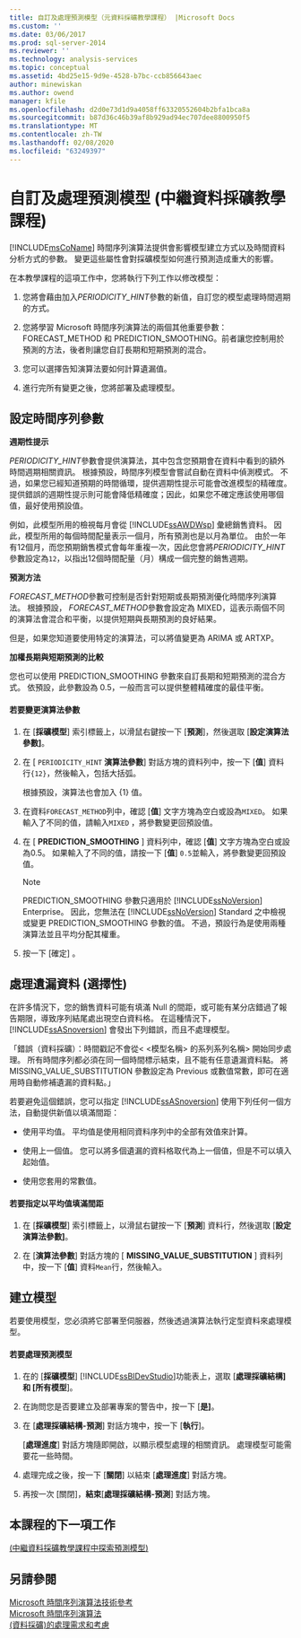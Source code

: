 ```yaml
---
title: 自訂及處理預測模型（元資料採礦教學課程） |Microsoft Docs
ms.custom: ''
ms.date: 03/06/2017
ms.prod: sql-server-2014
ms.reviewer: ''
ms.technology: analysis-services
ms.topic: conceptual
ms.assetid: 4bd25e15-9d9e-4528-b7bc-ccb856643aec
author: minewiskan
ms.author: owend
manager: kfile
ms.openlocfilehash: d2d0e73d1d9a4058ff63320552604b2bfa1bca8a
ms.sourcegitcommit: b87d36c46b39af8b929ad94ec707dee8800950f5
ms.translationtype: MT
ms.contentlocale: zh-TW
ms.lasthandoff: 02/08/2020
ms.locfileid: "63249397"
---
```

# <a name="customizing-and-processing-the-forecasting-model-intermediate-data-mining-tutorial"></a>自訂及處理預測模型 (中繼資料採礦教學課程)
  
  [!INCLUDE[msCoName](../includes/msconame-md.md)] 時間序列演算法提供會影響模型建立方式以及時間資料分析方式的參數。 變更這些屬性會對採礦模型如何進行預測造成重大的影響。  
  
 在本教學課程的這項工作中，您將執行下列工作以修改模型：  
  
1.  您將會藉由加入*PERIODICITY_HINT*參數的新值，自訂您的模型處理時間週期的方式。  
  
2.  您將學習 Microsoft 時間序列演算法的兩個其他重要參數：FORECAST_METHOD 和 PREDICTION_SMOOTHING。前者讓您控制用於預測的方法，後者則讓您自訂長期和短期預測的混合。  
  
3.  您可以選擇告知演算法要如何計算遺漏值。  
  
4.  進行完所有變更之後，您將部署及處理模型。  
  
## <a name="setting-time-series-parameters"></a>設定時間序列參數  
 **週期性提示**  
  
 *PERIODICITY_HINT*參數會提供演算法，其中包含您預期會在資料中看到的額外時間週期相關資訊。 根據預設，時間序列模型會嘗試自動在資料中偵測模式。 不過，如果您已經知道預期的時間循環，提供週期性提示可能會改進模型的精確度。 提供錯誤的週期性提示則可能會降低精確度；因此，如果您不確定應該使用哪個值，最好使用預設值。  
  
 例如，此模型所用的檢視每月會從 [!INCLUDE[ssAWDWsp](../includes/ssawdwsp-md.md)] 彙總銷售資料。 因此，模型所用的每個時間配量表示一個月，所有預測也是以月為單位。 由於一年有12個月，而您預期銷售模式會每年重複一次，因此您會將*PERIODICITY_HINT*參數設定為`12`，以指出12個時間配量（月）構成一個完整的銷售週期。  
  
 **預測方法**  
  
 *FORECAST_METHOD*參數可控制是否針對短期或長期預測優化時間序列演算法。 根據預設， *FORECAST_METHOD*參數會設定為 MIXED，這表示兩個不同的演算法會混合和平衡，以提供短期與長期預測的良好結果。  
  
 但是，如果您知道要使用特定的演算法，可以將值變更為 ARIMA 或 ARTXP。  
  
 **加權長期與短期預測的比較**  
  
 您也可以使用 PREDICTION_SMOOTHING 參數來自訂長期和短期預測的混合方式。 依預設，此參數設為 0.5，一般而言可以提供整體精確度的最佳平衡。  
  
#### <a name="to-change-the-algorithm-parameters"></a>若要變更演算法參數  
  
1.  在 [**採礦模型**] 索引標籤上，以滑鼠右鍵按一下 [**預測**]，然後選取 [**設定演算法參數]**。  
  
2.  在 [ `PERIODICITY_HINT` **演算法參數**] 對話方塊的資料列中，按一下 [**值**] 資料行`{12}`，然後輸入，包括大括弧。  
  
     根據預設，演算法也會加入 {1} 值。  
  
3.  在資料`FORECAST_METHOD`列中，確認 [**值**] 文字方塊為空白或設為`MIXED`。 如果輸入了不同的值，請輸入`MIXED` ，將參數變更回預設值。  
  
4.  在 [ **PREDICTION_SMOOTHING** ] 資料列中，確認 [**值**] 文字方塊為空白或設為0.5。 如果輸入了不同的值，請按一下 [**值**] `0.5`並輸入，將參數變更回預設值。  
  
    > [!NOTE]  
    >  PREDICTION_SMOOTHING 參數只適用於 [!INCLUDE[ssNoVersion](../includes/ssnoversion-md.md)] Enterprise。 因此，您無法在 [!INCLUDE[ssNoVersion](../includes/ssnoversion-md.md)] Standard 之中檢視或變更 PREDICTION_SMOOTHING 參數的值。 不過，預設行為是使用兩種演算法並且平均分配其權重。  
  
5.  按一下 [確定]  。  
  
## <a name="handling-missing-data-optional"></a>處理遺漏資料 (選擇性)  
 在許多情況下，您的銷售資料可能有填滿 Null 的間距，或可能有某分店錯過了報告期限，導致序列結尾處出現空白資料格。 在這種情況下，[!INCLUDE[ssASnoversion](../includes/ssasnoversion-md.md)] 會發出下列錯誤，而且不處理模型。  
  
 「錯誤（資料採礦）：時間戳記不會從\< \<模型名稱> 的系列系列名稱> 開始同步處理。 所有時間序列都必須在同一個時間標示結束，且不能有任意遺漏資料點。 將 MISSING_VALUE_SUBSTITUTION 參數設定為 Previous 或數值常數，即可在適用時自動修補遺漏的資料點。」  
  
 若要避免這個錯誤，您可以指定 [!INCLUDE[ssASnoversion](../includes/ssasnoversion-md.md)] 使用下列任何一個方法，自動提供新值以填滿間距：  
  
-   使用平均值。 平均值是使用相同資料序列中的全部有效值來計算。  
  
-   使用上一個值。 您可以將多個遺漏的資料格取代為上一個值，但是不可以填入起始值。  
  
-   使用您套用的常數值。  
  
#### <a name="to-specify-that-gaps-be-filled-by-averaging-values"></a>若要指定以平均值填滿間距  
  
1.  在 [**採礦模型**] 索引標籤上，以滑鼠右鍵按一下 [**預測**] 資料行，然後選取 [**設定演算法參數]**。  
  
2.  在 [**演算法參數**] 對話方塊的 [ **MISSING_VALUE_SUBSTITUTION** ] 資料列中，按一下 [**值**] 資料`Mean`行，然後輸入。  
  
## <a name="build-the-model"></a>建立模型  
 若要使用模型，您必須將它部署至伺服器，然後透過演算法執行定型資料來處理模型。  
  
#### <a name="to-process-the-forecasting-model"></a>若要處理預測模型  
  
1.  在的 [**採礦模型**] [!INCLUDE[ssBIDevStudio](../includes/ssbidevstudio-md.md)]功能表上，選取 [**處理採礦結構] 和 [所有模型**]。  
  
2.  在詢問您是否要建立及部署專案的警告中，按一下 [**是]**。  
  
3.  在 [**處理採礦結構-預測**] 對話方塊中，按一下 [**執行**]。  
  
     [**處理進度**] 對話方塊隨即開啟，以顯示模型處理的相關資訊。 處理模型可能需要花一些時間。  
  
4.  處理完成之後，按一下 [**關閉**] 以結束 [**處理進度**] 對話方塊。  
  
5.  再按一次 [關閉]，**結束**[**處理採礦結構-預測**] 對話方塊。  
  
## <a name="next-task-in-lesson"></a>本課程的下一項工作  
 [&#40;中繼資料採礦教學課程中探索預測模型&#41;](../../2014/tutorials/exploring-the-forecasting-model-intermediate-data-mining-tutorial.md)  
  
## <a name="see-also"></a>另請參閱  
 [Microsoft 時間序列演算法技術參考](../../2014/analysis-services/data-mining/microsoft-time-series-algorithm-technical-reference.md)   
 [Microsoft 時間序列演算法](../../2014/analysis-services/data-mining/microsoft-time-series-algorithm.md)   
 [&#40;資料採礦&#41;的處理需求和考慮](../../2014/analysis-services/data-mining/processing-requirements-and-considerations-data-mining.md)  
  
  
